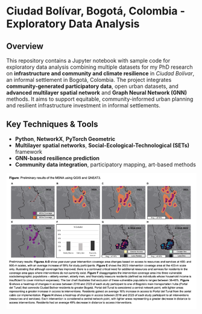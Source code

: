 # Ciudad Bolívar, Bogotá, Colombia - Exploratory Data Analysis

## Overview
This repository contains a Jupyter notebook with sample code for exploratory data analysis combining multiple datasets for my PhD research on **infrastructure and community and climate resilience** in *Ciudad Bolívar*, an informal settlement in Bogotá, Colombia. 
The project integrates **community-generated participatory data**, open urban datasets, and **advanced multilayer spatial network** and **Graph Neural Network (GNN)** methods. It aims to support equitable, community-informed urban planning and resilient infrastructure investment in informal settlements.

## Key Techniques & Tools
- **Python**, **NetworkX**, **PyTorch Geometric**
- **Multilayer spatial networks**, **Social-Ecological-Technological (SETs)** framework
- **GNN-based resilience prediction**
- **Community data integration**, participatory mapping, art-based methods

![Preliminary Network Analysis Results](Images/NA_figure.png)